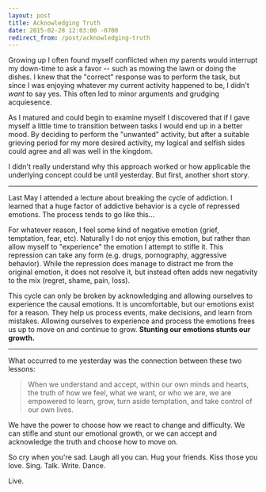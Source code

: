 ```yaml
---
layout: post
title: Acknowledging Truth
date: 2015-02-28 12:03:00 -0700
redirect_from: /post/acknowledging-truth
---
```


Growing up I often found myself conflicted when my parents would interrupt my down-time to ask a favor -- such as mowing the lawn or doing the dishes. I knew that the "correct" response was to perform the task, but since I was enjoying whatever my current activity happened to be, I didn't _want_ to say yes. This often led to minor arguments and grudging acquiesence.

As I matured and could begin to examine myself I discovered that if I gave myself a little time to transition between tasks I would end up in a better mood. By deciding to perform the "unwanted" activity, but after a suitable grieving period for my more desired activity, my logical and selfish sides could agree and all was well in the kingdom.

I didn't really understand why this approach worked or how applicable the underlying concept could be until yesterday. But first, another short story.

---

Last May I attended a lecture about breaking the cycle of addiction. I learned that a huge factor of addictive behavior is a cycle of repressed emotions. The process tends to go like this...

For whatever reason, I feel some kind of negative emotion (grief, temptation, fear, etc). Naturally I do not enjoy this emotion, but rather than allow myself to "experience" the emotion I attempt to stifle it. This repression can take any form (e.g. drugs, pornography, aggressive behavior). While the repression does manage to distract me from the original emotion, it does not resolve it, but instead often adds new negativity to the mix (regret, shame, pain, loss).

This cycle can only be broken by acknowledging and allowing ourselves to experience the causal emotions. It is uncomfortable, but our emotions exist for a reason. They help us process events, make decisions, and learn from mistakes. Allowing ourselves to experience and process the emotions frees us up to move on and continue to grow. **Stunting our emotions stunts our growth.**

---

What occurred to me yesterday was the connection between these two lessons:

> When we understand and accept, within our own minds and hearts, the truth of how we feel, what we want, or who we are, we are empowered to learn, grow, turn aside temptation, and take control of our own lives.

We have the power to choose how we react to change and difficulty. We can stifle and stunt our emotional growth, or we can accept and acknowledge the truth and choose how to move on.

So cry when you're sad. Laugh all you can. Hug your friends. Kiss those you love. Sing. Talk. Write. Dance.

Live.
